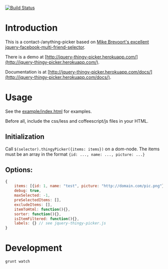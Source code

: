 [![Build Status](https://travis-ci.org/rweng/jquery-thingy-picker.png)](https://travis-ci.org/rweng/jquery-thingy-picker)


# Introduction

This is a contact-/anything-picker based on [Mike Brevoort's excellent jquery-facebook-multi-friend-selector](https://github.com/mbrevoort/jquery-facebook-multi-friend-selector).

There is a demo at [http://jquery-thingy-picker.herokuapp.com/](http://jquery-thingy-picker.herokuapp.com/).

Documentation is at [http://jquery-thingy-picker.herokuapp.com/docs/](http://jquery-thingy-picker.herokuapp.com/docs/).

# Usage

See the [example/index.html](https://github.com/rweng/jquery-thingy-picker/blob/master/example/index.html) for examples.

Before all, include the css/less and coffeescript/js files in your HTML.

## Initialization

Call `$(selector).thingyPicker({items: items})` on a dom-node.
The items must be an array in the format `{id: ..., name: ..., picture: ...}`

## Options:


```js
{
    items: [{id: 1, name: "test", picture: "http://domain.com/pic.png"}]
    debug: true,
    maxSelected: -1,
    preSelectedItems: [],
    excludeItems: [],
    itemToHtml: function(){},
    sorter: function(){},
    isItemFiltered: function(){},
    labels: {} // see jquery-thingy-picker.js
}
```

# Development

    grunt watch